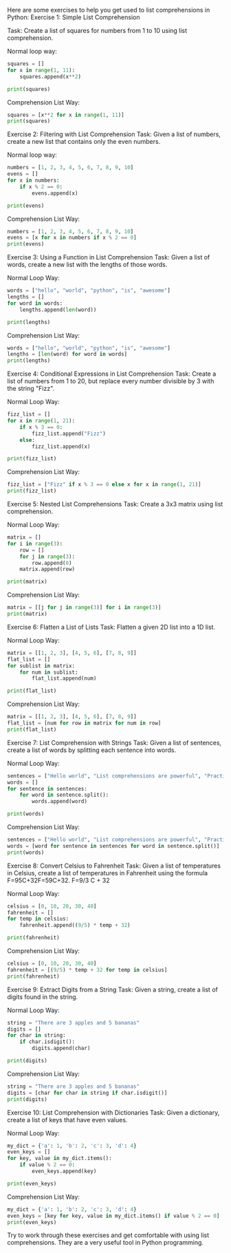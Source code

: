 Here are some exercises to help you get used to list comprehensions in Python:
Exercise 1: Simple List Comprehension

Task: Create a list of squares for numbers from 1 to 10 using list comprehension.

Normal loop way:
```python
squares = []
for x in range(1, 11):
    squares.append(x**2)

print(squares)
```
Comprehension List Way:
```python
squares = [x**2 for x in range(1, 11)]
print(squares)
```

Exercise 2: Filtering with List Comprehension
Task: Given a list of numbers, create a new list that contains only the even numbers.

Normal loop way:
```python
numbers = [1, 2, 3, 4, 5, 6, 7, 8, 9, 10]
evens = []
for x in numbers:
    if x % 2 == 0:
        evens.append(x)

print(evens)
```
Comprehension List Way:
```python
numbers = [1, 2, 3, 4, 5, 6, 7, 8, 9, 10]
evens = [x for x in numbers if x % 2 == 0]
print(evens)
```

Exercise 3: Using a Function in List Comprehension
Task: Given a list of words, create a new list with the lengths of those words.

Normal Loop Way:
```python
words = ["hello", "world", "python", "is", "awesome"]
lengths = []
for word in words:
    lengths.append(len(word))

print(lengths)
```
Comprehension List Way:
```python
words = ["hello", "world", "python", "is", "awesome"]
lengths = [len(word) for word in words]
print(lengths)
```
Exercise 4: Conditional Expressions in List Comprehension
Task: Create a list of numbers from 1 to 20, but replace every number divisible by 3 with the string "Fizz".

Normal Loop Way:
```python
fizz_list = []
for x in range(1, 21):
    if x % 3 == 0:
        fizz_list.append("Fizz")
    else:
        fizz_list.append(x)

print(fizz_list)
```
Comprehension List Way:
```python
fizz_list = ["Fizz" if x % 3 == 0 else x for x in range(1, 21)]
print(fizz_list)
```

Exercise 5: Nested List Comprehensions
Task: Create a 3x3 matrix using list comprehension.

Normal Loop Way:
```python
matrix = []
for i in range(3):
    row = []
    for j in range(3):
        row.append(0)
    matrix.append(row)

print(matrix)
```
Comprehension List Way:
```python
matrix = [[j for j in range(3)] for i in range(3)]
print(matrix)
```

Exercise 6: Flatten a List of Lists
Task: Flatten a given 2D list into a 1D list.

Normal Loop Way:
```python
matrix = [[1, 2, 3], [4, 5, 6], [7, 8, 9]]
flat_list = []
for sublist in matrix:
    for num in sublist:
        flat_list.append(num)

print(flat_list)
```
Comprehension List Way:
```python
matrix = [[1, 2, 3], [4, 5, 6], [7, 8, 9]]
flat_list = [num for row in matrix for num in row]
print(flat_list)
```

Exercise 7: List Comprehension with Strings
Task: Given a list of sentences, create a list of words by splitting each sentence into words.

Normal Loop Way:
```python
sentences = ["Hello world", "List comprehensions are powerful", "Practice makes perfect"]
words = []
for sentence in sentences:
    for word in sentence.split():
        words.append(word)

print(words)
```
Comprehension List Way:
```python
sentences = ["Hello world", "List comprehensions are powerful", "Practice makes perfect"]
words = [word for sentence in sentences for word in sentence.split()]
print(words)
```

Exercise 8: Convert Celsius to Fahrenheit
Task: Given a list of temperatures in Celsius, create a list of temperatures in Fahrenheit using the formula F=95C+32F=59​C+32.
F=9/3 C + 32

Normal Loop Way:
```python
celsius = [0, 10, 20, 30, 40]
fahrenheit = []
for temp in celsius:
    fahrenheit.append((9/5) * temp + 32)

print(fahrenheit)
```
Comprehension List Way:
```python
celsius = [0, 10, 20, 30, 40]
fahrenheit = [(9/5) * temp + 32 for temp in celsius]
print(fahrenheit)
```

Exercise 9: Extract Digits from a String
Task: Given a string, create a list of digits found in the string.

Normal Loop Way:
```python
string = "There are 3 apples and 5 bananas"
digits = []
for char in string:
    if char.isdigit():
        digits.append(char)

print(digits)
```
Comprehension List Way:
```python
string = "There are 3 apples and 5 bananas"
digits = [char for char in string if char.isdigit()]
print(digits)
```

Exercise 10: List Comprehension with Dictionaries
Task: Given a dictionary, create a list of keys that have even values.

Normal Loop Way:
```python
my_dict = {'a': 1, 'b': 2, 'c': 3, 'd': 4}
even_keys = []
for key, value in my_dict.items():
    if value % 2 == 0:
        even_keys.append(key)

print(even_keys)
```

Comprehension List Way:
```python
my_dict = {'a': 1, 'b': 2, 'c': 3, 'd': 4}
even_keys = [key for key, value in my_dict.items() if value % 2 == 0]
print(even_keys)
```

Try to work through these exercises and get comfortable with using list comprehensions. They are a very useful tool in Python programming.

